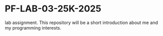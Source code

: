 # PF-LAB-03-25K-2025
lab assignment. 
This repository will be a short introduction about me and my programming interests.
